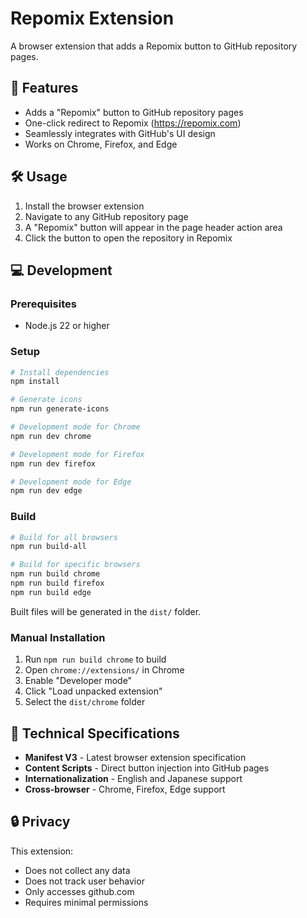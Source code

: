 # Repomix Extension

A browser extension that adds a Repomix button to GitHub repository pages.

## 🚀 Features

- Adds a "Repomix" button to GitHub repository pages
- One-click redirect to Repomix (https://repomix.com)
- Seamlessly integrates with GitHub's UI design
- Works on Chrome, Firefox, and Edge

## 🛠️ Usage

1. Install the browser extension
2. Navigate to any GitHub repository page
3. A "Repomix" button will appear in the page header action area
4. Click the button to open the repository in Repomix

## 💻 Development

### Prerequisites

- Node.js 22 or higher

### Setup

```bash
# Install dependencies
npm install

# Generate icons
npm run generate-icons

# Development mode for Chrome
npm run dev chrome

# Development mode for Firefox
npm run dev firefox

# Development mode for Edge
npm run dev edge
```

### Build

```bash
# Build for all browsers
npm run build-all

# Build for specific browsers
npm run build chrome
npm run build firefox
npm run build edge
```

Built files will be generated in the `dist/` folder.

### Manual Installation

1. Run `npm run build chrome` to build
2. Open `chrome://extensions/` in Chrome
3. Enable "Developer mode"
4. Click "Load unpacked extension"
5. Select the `dist/chrome` folder

## 📝 Technical Specifications

- **Manifest V3** - Latest browser extension specification
- **Content Scripts** - Direct button injection into GitHub pages
- **Internationalization** - English and Japanese support
- **Cross-browser** - Chrome, Firefox, Edge support

## 🔒 Privacy

This extension:
- Does not collect any data
- Does not track user behavior
- Only accesses github.com
- Requires minimal permissions

